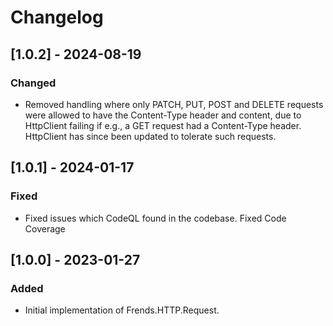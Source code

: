 # Changelog

## [1.0.2] - 2024-08-19
### Changed
- Removed handling where only PATCH, PUT, POST and DELETE requests were allowed to have the Content-Type header and content, due to HttpClient failing if e.g., a GET request had a Content-Type header. HttpClient has since been updated to tolerate such requests.

## [1.0.1] - 2024-01-17
### Fixed
- Fixed issues which CodeQL found in the codebase.
 Fixed Code Coverage

## [1.0.0] - 2023-01-27
### Added
- Initial implementation of Frends.HTTP.Request.
